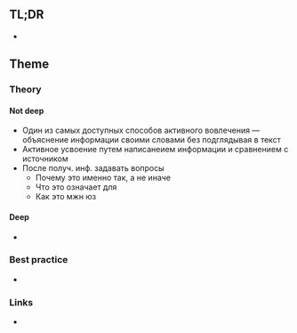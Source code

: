 ## TL;DR
- 

## Theme
### Theory
#### Not deep
- Один из самых доступных способов активного вовлечения — объяснение информации своими словами без подглядывая в текст
- Активное усвоение путем написанеием информации и сравнением с источником
- После получ. инф. задавать вопросы
	- Почему это именно так, а не иначе
	- Что это означает для
	- Как это мжн юз

#### Deep
- 

### Best practice
- 

### Links
- []()